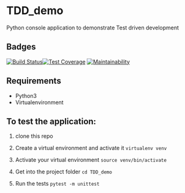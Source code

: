 # TDD_demo

Python console application to demonstrate Test driven development

## Badges

[![Build Status](https://travis-ci.org/patrickf949/TDD_demo.svg?branch=develop)](https://travis-ci.org/patrickf949/TDD_demo/)[![Test Coverage](https://api.codeclimate.com/v1/badges/a99a88d28ad37a79dbf6/test_coverage)](https://codeclimate.com/github/codeclimate/codeclimate/test_coverage)
[![Maintainability](https://api.codeclimate.com/v1/badges/a99a88d28ad37a79dbf6/maintainability)](https://codeclimate.com/github/codeclimate/codeclimate/maintainability)

## Requirements
* Python3
* Virtualenvironment

## To test the application:
1. clone this repo

2. Create a virtual environment and activate it
```virtualenv venv```

3. Activate your virtual environment
```source venv/bin/activate```

4. Get into the project folder
```cd TDD_demo```

5. Run the tests
```pytest -m unittest```
